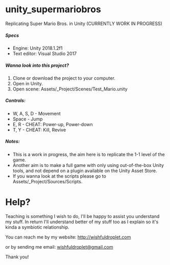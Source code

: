 # unity_supermariobros
Replicating Super Mario Bros. in Unity
(CURRENTLY WORK IN PROGRESS)

##### Specs
* Engine: Unity 2018.1.2f1
* Text editor: Visual Studio 2017

##### Wanna look into this project?
1. Clone or download the project to your computer.
2. Open in Unity.
3. Open scene: Assets/_Project/Scenes/Test_Mario.unity

##### Controls:
* W, A, S, D - Movement
* Space - Jump
* E, R - CHEAT: Power-up, Power-down
* T, Y - CHEAT: Kill, Revive

##### Notes:
* This is a work in progress, the aim here is to replicate the 1-1 level of the game.
* Another aim is to make a full game with only using out-of-the-box Unity tools, and not depend on a plugin available on the Unity Asset Store.
* If you wanna look at the scripts please go to Assets/_Project/Sources/Scripts.

# Help?
Teaching is something I wish to do, I'll be happy to assist you understand my stuff. In return I'll understand better of my stuff too as I explain so it's kinda a symbiotic relationship.

You can reach me by my website: http://wishfuldroplet.com

or by sending me email:
wishfuldroplet@gmail.com

Thank you!
